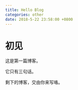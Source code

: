 ```yaml
---
title: Hello Blog
categories: other
date: 2018-5-22 23:58:00 +0800
---
```

# 初见
这是第一篇博客。  

它只有三句话。  

剩下的博客，交由你来写咯。  